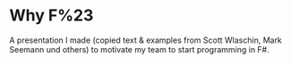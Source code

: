# Why F%23

A presentation I made (copied text & examples from Scott Wlaschin, Mark Seemann und others)
to motivate my team to start programming in F#.
